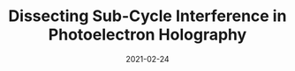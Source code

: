 ---
title: "Dissecting Sub-Cycle Interference in Photoelectron Holography"
collection: publications
permalink: " /publication/2021-02-24-Dissecting Sub-Cycle Interference in Photoelectron Holography"
date: 2021-02-24
venue: 'Phys. Rev. A (under review)'
paperurl: 'https://arxiv.org/abs/2102.12000'
citation: 'Nicholas Werby, Andrew S. Maxwell, Ruaridh Forbes, Philip H. Bucksbaum, Carla Figueira de Morisson Faria, arXiv:2102.12000 (2021)'
---
